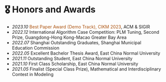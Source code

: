 # 🎖 Honors and Awards
- *2023.10* <span style="color:#ac530f">Best Paper Award (Demo Track), CIKM 2023</span>, ACM & SIGIR 
- *2022.12* International Algorithm Case Competition: PLM Tuning, Second Prize, Guangdong-Hong Kong-Macao Greater Bay Area 
- *2022.07* Shanghai Outstanding Graduates, Shanghai Municipal Education Commission 
- *2022.05* Excellent Bachelor Thesis Award, East China Normal University
- *2021.11* Outstanding Student, East China Normal University
- *2021.10* First Class Scholarship, East China Normal University
- *2021.05* Finalist (Special Class Prize), Mathematical and Interdisciplinary Contest in Modeling

